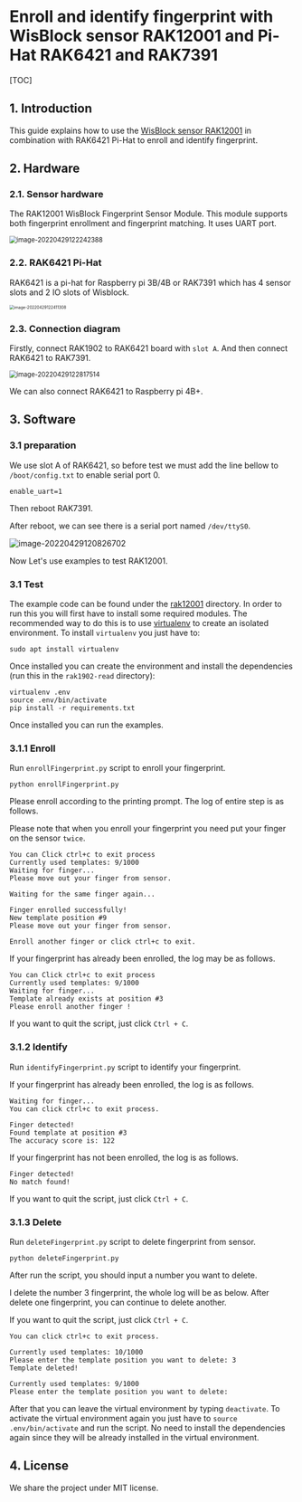 # Enroll and identify fingerprint with WisBlock sensor RAK12001 and Pi-Hat RAK6421 and RAK7391

[TOC]

## 1. Introduction

This guide explains how to use the [WisBlock sensor RAK12001](https://store.rakwireless.com/products/rak12001-fingerprint-module) in combination with RAK6421 Pi-Hat to enroll and identify fingerprint. 

## 2. Hardware

### 2.1. Sensor hardware

The RAK12001 WisBlock Fingerprint Sensor Module. This module supports both fingerprint enrollment and fingerprint matching.  It uses UART port. 

<img src="assets/image-20220429122242388.png" alt="image-20220429122242388" style="zoom: 80%;" />

 

### 2.2. RAK6421 Pi-Hat

RAK6421 is a pi-hat  for Raspberry pi 3B/4B or RAK7391 which has 4 sensor slots and 2 IO slots of Wisblock. 

<img src="assets/image-20220429122411308.png" alt="image-20220429122411308" style="zoom: 50%;" />	



### 2.3. Connection diagram

Firstly, connect RAK1902  to RAK6421 board with `slot A`. And then connect RAK6421 to RAK7391.

<img src="assets/image-20220429122817514.png" alt="image-20220429122817514" style="zoom: 80%;" />	

We can also connect RAK6421 to Raspberry pi 4B+.

## 3. Software

### 3.1 preparation

We use slot A of RAK6421, so before test we  must add the line bellow to `/boot/config.txt` to enable serial port 0.

```
enable_uart=1
```

Then reboot RAK7391.

After reboot,  we can see there is a serial port named `/dev/ttyS0`.

![image-20220429120826702](assets/image-20220429120826702.png)

Now Let's use examples to test RAK12001.

### 3.1 Test

The example code can be found under the [rak12001](https://git.rak-internal.net/product-rd/gateway/wis-developer/rak7391/wisblock-python/-/tree/dev/sensors/rak12001) directory. In order to run this you will first have to install some required modules. The recommended way to do this is to use [virtualenv](https://virtualenv.pypa.io/en/latest/) to create an isolated environment. To install `virtualenv` you just have to:

```
sudo apt install virtualenv
```

Once installed you can create the environment and install the dependencies (run this in the `rak1902-read` directory):

```
virtualenv .env
source .env/bin/activate
pip install -r requirements.txt
```

Once installed you can run the examples.

### 3.1.1 Enroll

Run `enrollFingerprint.py` script to enroll your fingerprint.

```
python enrollFingerprint.py
```

Please enroll according to the printing prompt. The log of entire step is as follows. 

Please note that when you enroll your fingerprint you need put your finger on the sensor `twice`.

```
You can Click ctrl+c to exit process
Currently used templates: 9/1000
Waiting for finger...
Please move out your finger from sensor.

Waiting for the same finger again...

Finger enrolled successfully!
New template position #9
Please move out your finger from sensor.

Enroll another finger or click ctrl+c to exit.
```

If your fingerprint has already been enrolled, the log may be as follows.

```
You can Click ctrl+c to exit process
Currently used templates: 9/1000
Waiting for finger...
Template already exists at position #3
Please enroll another finger !
```

If you want to quit the script, just click `Ctrl + C`.

### 3.1.2 Identify

Run `identifyFingerprint.py` script to identify your fingerprint.

If your fingerprint has already been enrolled,  the log is as follows.

```
Waiting for finger...
You can click ctrl+c to exit process.

Finger detected!
Found template at position #3
The accuracy score is: 122

```

If your fingerprint has not been enrolled,  the log is as follows.

```
Finger detected!
No match found!
```

If you want to quit the script, just click `Ctrl + C`.

### 3.1.3 Delete

Run `deleteFingerprint.py` script to delete fingerprint from sensor.

```
python deleteFingerprint.py
```

After run the script, you should input a number you want to delete.

I delete the number 3 fingerprint, the whole log will be as below. After delete one fingerprint, you can continue to delete another.

If you want to quit the script, just click `Ctrl + C`.

```
You can click ctrl+c to exit process.

Currently used templates: 10/1000
Please enter the template position you want to delete: 3         
Template deleted!

Currently used templates: 9/1000
Please enter the template position you want to delete: 
```



After that you can leave the virtual environment by typing `deactivate`. To activate the virtual environment again you just have to `source .env/bin/activate` and run the script. No need to install the dependencies again since they will be already installed in the virtual environment.

## 4. License

We share the project under MIT license.
